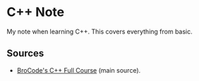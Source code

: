 # C++ Note

My note when learning C++. This covers everything from basic.

## Sources

- [BroCode's C++ Full Course](https://www.youtube.com/watch?v=87SH2Cn0s9A) (main source).
